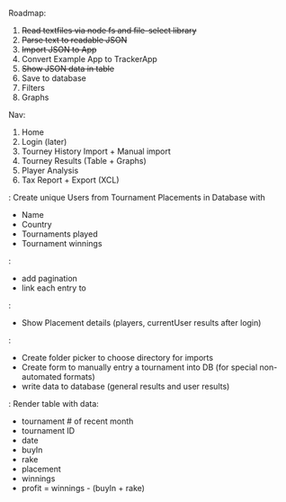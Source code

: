 Roadmap:

1. ~~Read textfiles via node fs and file-select library~~
2. ~~Parse text to readable JSON~~
3. ~~Import JSON to App~~
4. Convert Example App to TrackerApp
5. ~~Show JSON data in table~~
6. Save to database
7. Filters
8. Graphs


Nav:
1. Home
2. Login (later)
3. Tourney History Import + Manual import
4. Tourney Results (Table + Graphs)
5. Player Analysis
6. Tax Report + Export (XCL)


<UserManagement>:
Create unique Users from Tournament Placements in Database with
- Name
- Country
- Tournaments played
- Tournament winnings

<ResultsPage>:
- add pagination
- link each entry to <DetailsPage>

<DetailsPage>:
- Show Placement details (players, currentUser results after login)

<ImportPage>:
- Create folder picker to choose directory for imports
- Create form to manually entry a tournament into DB (for special non-automated formats)
- write data to database (general results and user results)

<TaxReportPage>:
Render table with data:
- tournament # of recent month
- tournament ID
- date
- buyIn
- rake
- placement
- winnings
- profit = winnings - (buyIn + rake)
